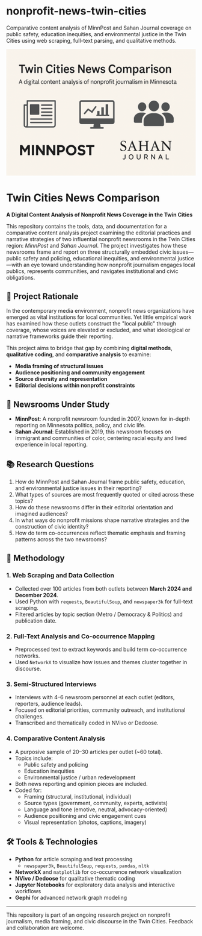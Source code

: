 # nonprofit-news-twin-cities

Comparative content analysis of MinnPost and Sahan Journal coverage on public safety, education inequities, and environmental justice in the Twin Cities using web scraping, full-text parsing, and qualitative methods.

![SahanvsMinnPost](https://github.com/Endalk-Chala/nonprofit-news-twin-cities/blob/a6ac618d6e4afdb1270b8300129acfdf522f7fa5/Sahan%20vs%20MinnPost.png)

# Twin Cities News Comparison

**A Digital Content Analysis of Nonprofit News Coverage in the Twin Cities**

This repository contains the tools, data, and documentation for a comparative content analysis project examining the editorial practices and narrative strategies of two influential nonprofit newsrooms in the Twin Cities region: *MinnPost* and *Sahan Journal*. The project investigates how these newsrooms frame and report on three structurally embedded civic issues—public safety and policing, educational inequities, and environmental justice—with an eye toward understanding how nonprofit journalism engages local publics, represents communities, and navigates institutional and civic obligations.

## 🧠 Project Rationale

In the contemporary media environment, nonprofit news organizations have emerged as vital institutions for local communities. Yet little empirical work has examined how these outlets construct the "local public" through coverage, whose voices are elevated or excluded, and what ideological or narrative frameworks guide their reporting.

This project aims to bridge that gap by combining **digital methods**, **qualitative coding**, and **comparative analysis** to examine:
- **Media framing of structural issues**
- **Audience positioning and community engagement**
- **Source diversity and representation**
- **Editorial decisions within nonprofit constraints**

## 📰 Newsrooms Under Study

- **MinnPost**: A nonprofit newsroom founded in 2007, known for in-depth reporting on Minnesota politics, policy, and civic life.
- **Sahan Journal**: Established in 2019, this newsroom focuses on immigrant and communities of color, centering racial equity and lived experience in local reporting.

## 📚 Research Questions

1. How do MinnPost and Sahan Journal frame public safety, education, and environmental justice issues in their reporting?
2. What types of sources are most frequently quoted or cited across these topics?
3. How do these newsrooms differ in their editorial orientation and imagined audiences?
4. In what ways do nonprofit missions shape narrative strategies and the construction of civic identity?
5. How do term co-occurrences reflect thematic emphasis and framing patterns across the two newsrooms?

## 🧰 Methodology

### 1. Web Scraping and Data Collection
- Collected over 100 articles from both outlets between **March 2024 and December 2024**.
- Used Python with `requests`, `BeautifulSoup`, and `newspaper3k` for full-text scraping.
- Filtered articles by topic section (Metro / Democracy & Politics) and publication date.

### 2. Full-Text Analysis and Co-occurrence Mapping
- Preprocessed text to extract keywords and build term co-occurrence networks.
- Used `NetworkX` to visualize how issues and themes cluster together in discourse.

### 3. Semi-Structured Interviews
- Interviews with 4–6 newsroom personnel at each outlet (editors, reporters, audience leads).
- Focused on editorial priorities, community outreach, and institutional challenges.
- Transcribed and thematically coded in NVivo or Dedoose.

### 4. Comparative Content Analysis
- A purposive sample of 20–30 articles per outlet (~60 total).
- Topics include:
  - Public safety and policing
  - Education inequities 
  - Environmental justice / urban redevelopment 
- Both news reporting and opinion pieces are included.
- Coded for:
  - Framing (structural, institutional, individual)
  - Source types (government, community, experts, activists)
  - Language and tone (emotive, neutral, advocacy-oriented)
  - Audience positioning and civic engagement cues
  - Visual representation (photos, captions, imagery)

## 🛠️ Tools & Technologies
- **Python** for article scraping and text processing
  - `newspaper3k`, `BeautifulSoup`, `requests`, `pandas`, `nltk`
- **NetworkX** and `matplotlib` for co-occurrence network visualization
- **NVivo / Dedoose** for qualitative thematic coding
- **Jupyter Notebooks** for exploratory data analysis and interactive workflows
- **Gephi** for advanced network graph modeling

---

This repository is part of an ongoing research project on nonprofit journalism, media framing, and civic discourse in the Twin Cities. Feedback and collaboration are welcome.



